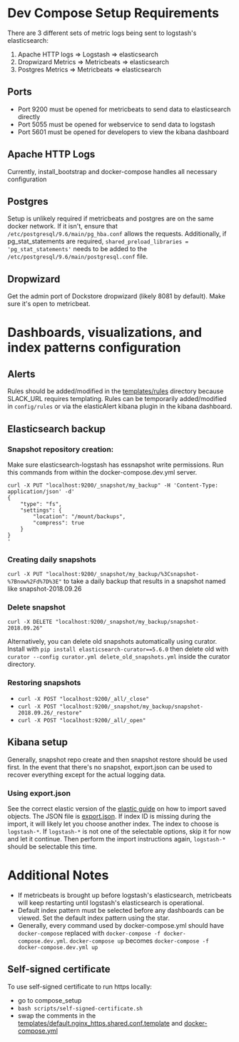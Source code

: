 # Dev Compose Setup Requirements
There are 3 different sets of metric logs being sent to logstash's elasticsearch:
1. Apache HTTP logs => Logstash => elasticsearch
2. Dropwizard Metrics => Metricbeats => elasticsearch
3. Postgres Metrics => Metricbeats => elasticsearch

## Ports
- Port 9200 must be opened for metricbeats to send data to elasticsearch directly
- Port 5055 must be opened for webservice to send data to logstash
- Port 5601 must be opened for developers to view the kibana dashboard

## Apache HTTP Logs

Currently, install_bootstrap and docker-compose handles all necessary configuration

## Postgres

Setup is unlikely required if metricbeats and postgres are on the same docker network.  If it isn't, ensure that `/etc/postgresql/9.6/main/pg_hba.conf` allows the requests.
Additionally, if pg_stat_statements are required, `shared_preload_libraries = 'pg_stat_statements'` needs to be added to the `/etc/postgresql/9.6/main/postgresql.conf` file.

## Dropwizard

Get the admin port of Dockstore dropwizard (likely 8081 by default).  Make sure it's open to metricbeat.

# Dashboards, visualizations, and index patterns configuration

## Alerts

Rules should be added/modified in the [templates/rules](templates/rules) directory because SLACK_URL requires templating. Rules can be temporarily added/modified in `config/rules` or via the elasticAlert kibana plugin in the kibana dashboard.

## Elasticsearch backup

### Snapshot repository creation:
Make sure elasticsearch-logstash has essnapshot write permissions. Run this commands from within the docker-compose.dev.yml server.
```
curl -X PUT "localhost:9200/_snapshot/my_backup" -H 'Content-Type: application/json' -d'
{
    "type": "fs",
    "settings": {
        "location": "/mount/backups",
        "compress": true
    }
}
'
```

### Creating daily snapshots
`curl -X PUT "localhost:9200/_snapshot/my_backup/%3Csnapshot-%7Bnow%2Fd%7D%3E"` to take a daily backup that results in a snapshot named like snapshot-2018.09.26

### Delete snapshot
`curl -X DELETE "localhost:9200/_snapshot/my_backup/snapshot-2018.09.26"`

Alternatively, you can delete old snapshots automatically using curator.  Install with `pip install elasticsearch-curator==5.6.0` then delete old with `curator --config curator.yml delete_old_snapshots.yml` inside the curator directory.


### Restoring snapshots
- `curl -X POST "localhost:9200/_all/_close"` 
- `curl -X POST "localhost:9200/_snapshot/my_backup/snapshot-2018.09.26/_restore"`
- `curl -X POST "localhost:9200/_all/_open"`

## Kibana setup
Generally, snapshot repo create and then snapshot restore should be used first.  In the event that there's no snapshot, export.json can be used to recover everything except for the actual logging data.

### Using export.json
See the correct elastic version of the [elastic guide](https://www.elastic.co/guide/en/kibana/current/managing-saved-objects.html#_import_objects) on how to import saved objects.  The JSON file is [export.json](export.json).  If index ID is missing during the import, it will likely let you choose another index.  The index to choose is `logstash-*`.  If `logstash-*` is not one of the selectable options, skip it for now and let it continue.  Then perform the import instructions again, `logstash-*` should be selectable this time.

# Additional Notes
- If metricbeats is brought up before logstash's elasticsearch, metricbeats will keep restarting until logstash's elasticsearch is operational.
- Default index pattern must be selected before any dashboards can be viewed.  Set the default index pattern using the star.
- Generally, every command used by docker-compose.yml should have `docker-compose` replaced with `docker-compose -f docker-compose.dev.yml`. `docker-compose up` becomes `docker-compose -f docker-compose.dev.yml up`

## Self-signed certificate
To use self-signed certificate to run https locally: 
- go to compose_setup
- `bash scripts/self-signed-certificate.sh`
- swap the comments in the [templates/default.nginx_https.shared.conf.template](templates/default.nginx_https.shared.conf.template) and [docker-compose.yml](docker-compose.yml)
